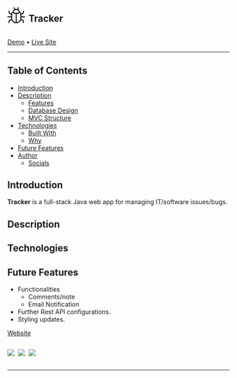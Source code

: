 
<div style="display: flex; align-items: center; flex-direction: row;">
	<a href="http://jentrent.com/tracker" target="_blank">
	  <img src="src/main/webapp/resources/images/beetle.png" 
	       alt="Tracker" 
	       width="40" height="40"></a>&nbsp;&nbsp;
	<h2 style="border:none !important;">Tracker</h2>
</div>

<a href="#key-features">Demo</a> •
<a href="http://jentrent.com/tracker" target="_blank">Live Site</a> 

---
## Table of Contents
- [Introduction](#introduction)
- [Description](#description)
	- [Features](#features)
	- [Database Design](#database-design)
	- [MVC Structure](#mvc-structure)
- [Technologies](#technologies)
    - [Built With](#built-with)
    - [Why](#why)
- [Future Features](#future-features)
- [Author](#author)
    - [Socials](#socials)

## Introduction
**Tracker** is a full-stack Java web app for managing IT/software issues/bugs.

## Description


## Technologies


## Future Features

- Functionalities
	- Comments/note
	- Email Notification	
- Further Rest API configurations.
- Styling updates.

<a href="http://jentrent.com" target="_blank">Website</a>

<div style="display: flex; align-items: center; flex-direction: row;">

<a href="https://github.com/jentrent12" target="_blank"><img src="https://img.shields.io/badge/GitHub-100000?style=for-the-badge&logo=github&logoColor=white"/></a>&nbsp;&nbsp;

<a href="https://www.linkedin.com/in/jenniferltrent" target="_blank"><img src="https://img.shields.io/badge/LinkedIn-0077B5?style=for-the-badge&logo=linkedin&logoColor=white"/></a>&nbsp;&nbsp;

<a href="mailto:Jltrent12@gmail.com" target="_blank"><img src="https://img.shields.io/badge/Gmail-D14836?style=for-the-badge&logo=gmail&logoColor=white"/></a>

</div>





---
